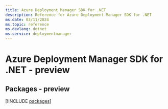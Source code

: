 ```yaml
---
title: Azure Deployment Manager SDK for .NET
description: Reference for Azure Deployment Manager SDK for .NET
ms.date: 03/11/2024
ms.topic: reference
ms.devlang: dotnet
ms.service: deploymentmanager
---
```

# Azure Deployment Manager SDK for .NET - preview
## Packages - preview
[!INCLUDE [packages](deployment-manager-index.md)]